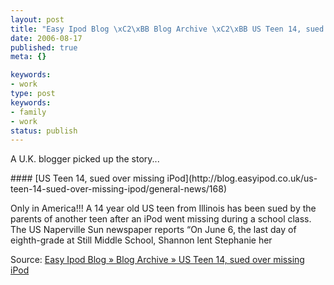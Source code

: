 ```yaml
---
layout: post
title: "Easy Ipod Blog \xC2\xBB Blog Archive \xC2\xBB US Teen 14, sued over missing iPod"
date: 2006-08-17
published: true
meta: {}

keywords:
- work
type: post
keywords:
- family
- work
status: publish
---
```



A U.K. blogger picked up the story... 

<!-- blockquote  -->#### [US Teen 14, sued over missing iPod](http://blog.easyipod.co.uk/us-teen-14-sued-over-missing-ipod/general-news/168)



Only in America!!! A 14 year old US teen from Illinois has been sued by the parents of another teen after an iPod went missing during a school class. The US Naperville Sun newspaper reports “On June 6, the last day of eighth-grade at Still Middle School, Shannon lent Stephanie her

<!-- endblockquote  -->

Source: [Easy Ipod Blog » Blog Archive » US Teen 14, sued over missing iPod](http://blog.easyipod.co.uk/us-teen-14-sued-over-missing-ipod/general-news/168)

